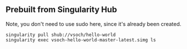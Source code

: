 ## Prebuilt from Singularity Hub

Note, you don't need to use sudo here, since it's already been created.

```
singularity pull shub://vsoch/hello-world
singularity exec vsoch-hello-world-master-latest.simg ls
```
